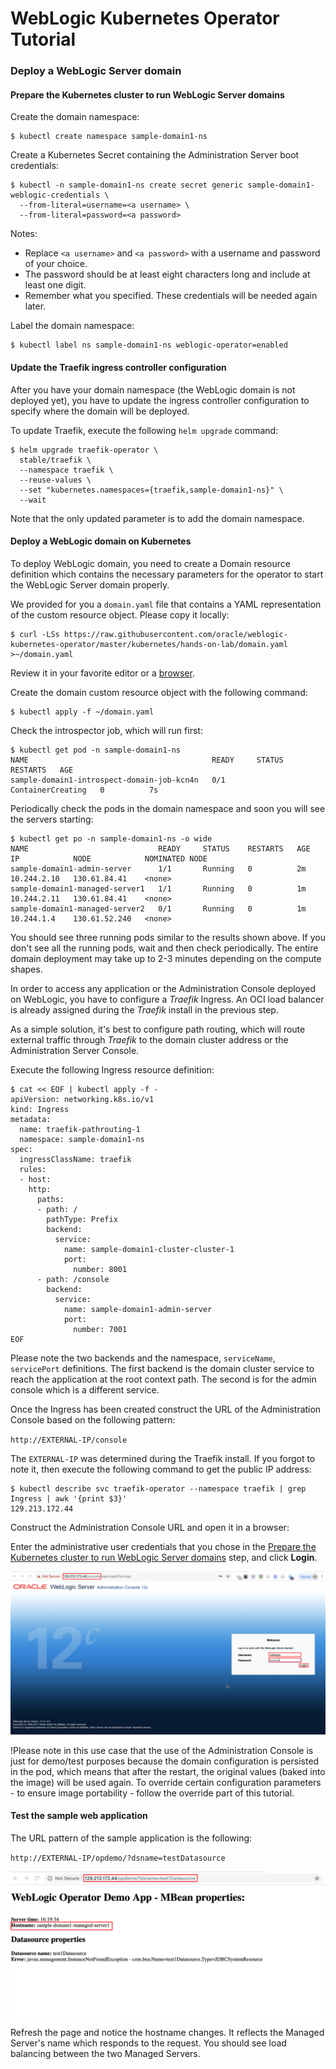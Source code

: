# WebLogic Kubernetes Operator Tutorial #

### Deploy a WebLogic Server domain  ###

#### Prepare the Kubernetes cluster to run WebLogic Server domains ####

Create the domain namespace:
```shell
$ kubectl create namespace sample-domain1-ns
```
Create a Kubernetes Secret containing the Administration Server boot credentials:
```shell
$ kubectl -n sample-domain1-ns create secret generic sample-domain1-weblogic-credentials \
  --from-literal=username=<a username> \
  --from-literal=password=<a password>
```
Notes:
- Replace `<a username>` and `<a password>` with a username and password of your choice.
- The password should be at least eight characters long and include at least one digit.
- Remember what you specified. These credentials will be needed again later.

Label the domain namespace:
```shell
$ kubectl label ns sample-domain1-ns weblogic-operator=enabled
```

#### Update the Traefik ingress controller configuration ####

After you have your domain namespace (the WebLogic domain is not deployed yet), you have to update the ingress controller configuration to specify where the domain will be deployed.

To update Traefik, execute the following `helm upgrade` command:
```shell
$ helm upgrade traefik-operator \
  stable/traefik \
  --namespace traefik \
  --reuse-values \
  --set "kubernetes.namespaces={traefik,sample-domain1-ns}" \
  --wait
```
Note that the only updated parameter is to add the domain namespace.

#### Deploy a WebLogic domain on Kubernetes ####

To deploy WebLogic domain, you need to create a Domain resource definition which contains the necessary parameters for the operator to start the WebLogic Server domain properly.

We provided for you a `domain.yaml` file that contains a YAML representation of the custom resource object. Please copy it locally:
```shell
$ curl -LSs https://raw.githubusercontent.com/oracle/weblogic-kubernetes-operator/master/kubernetes/hands-on-lab/domain.yaml >~/domain.yaml
```
Review it in your favorite editor or a [browser](../domain.yaml).

Create the domain custom resource object with the following command:
```shell
$ kubectl apply -f ~/domain.yaml
```
Check the introspector job, which will run first:
```shell
$ kubectl get pod -n sample-domain1-ns
NAME                                         READY     STATUS              RESTARTS   AGE
sample-domain1-introspect-domain-job-kcn4n   0/1       ContainerCreating   0          7s
```
Periodically check the pods in the domain namespace and soon you will see the servers starting:
```shell
$ kubectl get po -n sample-domain1-ns -o wide
NAME                             READY     STATUS    RESTARTS   AGE       IP            NODE            NOMINATED NODE
sample-domain1-admin-server      1/1       Running   0          2m        10.244.2.10   130.61.84.41    <none>
sample-domain1-managed-server1   1/1       Running   0          1m        10.244.2.11   130.61.84.41    <none>
sample-domain1-managed-server2   0/1       Running   0          1m        10.244.1.4    130.61.52.240   <none>
```
You should see three running pods similar to the results shown above. If you don't see all the running pods, wait and then check periodically. The entire domain deployment may take up to 2-3 minutes depending on the compute shapes.

In order to access any application or the Administration Console deployed on WebLogic, you have to configure a *Traefik* Ingress. An OCI load balancer is already assigned during the *Traefik* install in the previous step.

As a simple solution, it's best to configure path routing, which will route external traffic through *Traefik* to the domain cluster address or the Administration Server Console.

Execute the following Ingress resource definition:
```shell
$ cat << EOF | kubectl apply -f -
apiVersion: networking.k8s.io/v1
kind: Ingress
metadata:
  name: traefik-pathrouting-1
  namespace: sample-domain1-ns
spec:
  ingressClassName: traefik
  rules:
  - host:
    http:
      paths:
      - path: /
        pathType: Prefix
        backend:
          service:
            name: sample-domain1-cluster-cluster-1
            port:
              number: 8001
      - path: /console
        backend:
          service:
            name: sample-domain1-admin-server
            port:
              number: 7001          
EOF
```

Please note the two backends and the namespace, `serviceName`, `servicePort` definitions. The first backend is the domain cluster service to reach the application at the root context path. The second is for the admin console which is a different service.

Once the Ingress has been created construct the URL of the Administration Console based on the following pattern:

`http://EXTERNAL-IP/console`

The `EXTERNAL-IP` was determined during the Traefik install. If you forgot to note it, then execute the following command to get the public IP address:
```shell
$ kubectl describe svc traefik-operator --namespace traefik | grep Ingress | awk '{print $3}'
129.213.172.44
```
Construct the Administration Console URL and open it in a browser:

Enter the administrative user credentials that you chose in the [Prepare the Kubernetes cluster to run WebLogic Server domains](prepare-the-kubernetes-cluster-to-run-webLogic-server-domains) step, and click **Login**.

![](../images/deploy.domain/weblogic.console.login.png)

!Please note in this use case that the use of the Administration Console is just for demo/test purposes because the domain configuration is persisted in the pod, which means that after the restart, the original values (baked into the image) will be used again. To override certain configuration parameters - to ensure image portability - follow the override part of this tutorial.

#### Test the sample web application ####

The URL pattern of the sample application is the following:

`http://EXTERNAL-IP/opdemo/?dsname=testDatasource`

![](../images/deploy.domain/webapp.png)

Refresh the page and notice the hostname changes. It reflects the Managed Server's name which responds to the request. You should see load balancing between the two Managed Servers.
